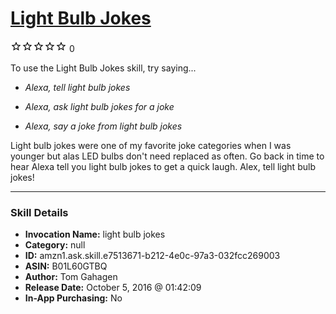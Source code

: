 # [Light Bulb Jokes](http://alexa.amazon.com/#skills/amzn1.ask.skill.e7513671-b212-4e0c-97a3-032fcc269003)
![0 stars](../../images/ic_star_border_black_18dp_1x.png)![0 stars](../../images/ic_star_border_black_18dp_1x.png)![0 stars](../../images/ic_star_border_black_18dp_1x.png)![0 stars](../../images/ic_star_border_black_18dp_1x.png)![0 stars](../../images/ic_star_border_black_18dp_1x.png) 0

To use the Light Bulb Jokes skill, try saying...

* *Alexa, tell light bulb jokes*

* *Alexa, ask light bulb jokes for a joke*

* *Alexa, say a joke from light bulb jokes*

Light bulb jokes were one of my favorite joke categories when I was younger but alas LED bulbs don't need replaced as often.  Go back in time to hear Alexa tell you light bulb jokes to get a quick laugh.
Alex, tell light bulb jokes!

***

### Skill Details

* **Invocation Name:** light bulb jokes
* **Category:** null
* **ID:** amzn1.ask.skill.e7513671-b212-4e0c-97a3-032fcc269003
* **ASIN:** B01L60GTBQ
* **Author:** Tom Gahagen
* **Release Date:** October 5, 2016 @ 01:42:09
* **In-App Purchasing:** No

